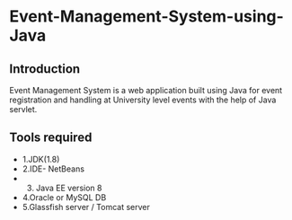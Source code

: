 # Event-Management-System-using-Java

## Introduction

Event Management System is a web application built using Java for event registration and handling at University level events with the help of Java servlet.

## Tools required
* 1.JDK(1.8) 
* 2.IDE- NetBeans 
* 3. Java EE version 8
* 4.Oracle or MySQL DB
* 5.Glassfish server / Tomcat server
